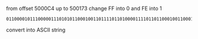 from offset 5000C4 up to 500173 change FF into 0 and FE into 1

```
01100001011100000111010101100010011011110110100001111011011000100110001001100010011000100110001001101001011011100110000101110010011001010110010101100101011001010110010101111101
```
convert into ASCII string